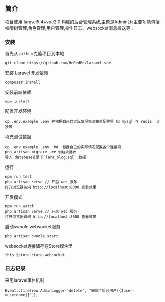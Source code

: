 ## 简介
项目使用 laravel5.4+vue2.0 构建的后台管理系统,主题是AdminLte主要功能包括权限树管理,角色管理,用户管理,操作日志、websocket消息推送等；


### 安装
首先从 `github` 克隆项目到本地
```
git clone https://github.com/HeRedBo/laravel-vue
```

安装 Laravel 开发依赖
```
composer install
```

安装前端依赖

```
npm install
```


配置开发环境
```
cp .env.example .env 并根据自己的实际情况修改相关配置项 如 mysql 与 redis  连接等
```

填充测试数据
```
cp .env.example .env  ##  根据自己的实际情况配置各个连接项
php artisan migrate  ## 创建数据表
导入 database目录下`lara_blog.sql` 数据 
```

运行 
```
npm run test
php artisan serve // 开启 web 服务
打开浏览器访问 http://localhost:8000 查看效果
```

开发模式
```
npm run watch
php artisan serve // 开启 web 服务
打开浏览器访问 http://localhost:3000 查看效果
```

启动swoole websocket服务
```
php artisan swoole start
```
websocket连接储存在Store模块里

```
this.$store.state.websocket
```
### 日志记录

采用laravel事件机制


```
Event::fire(new AdminLogger('delete', "删除了后台用户[{$user->username}]"));
```

